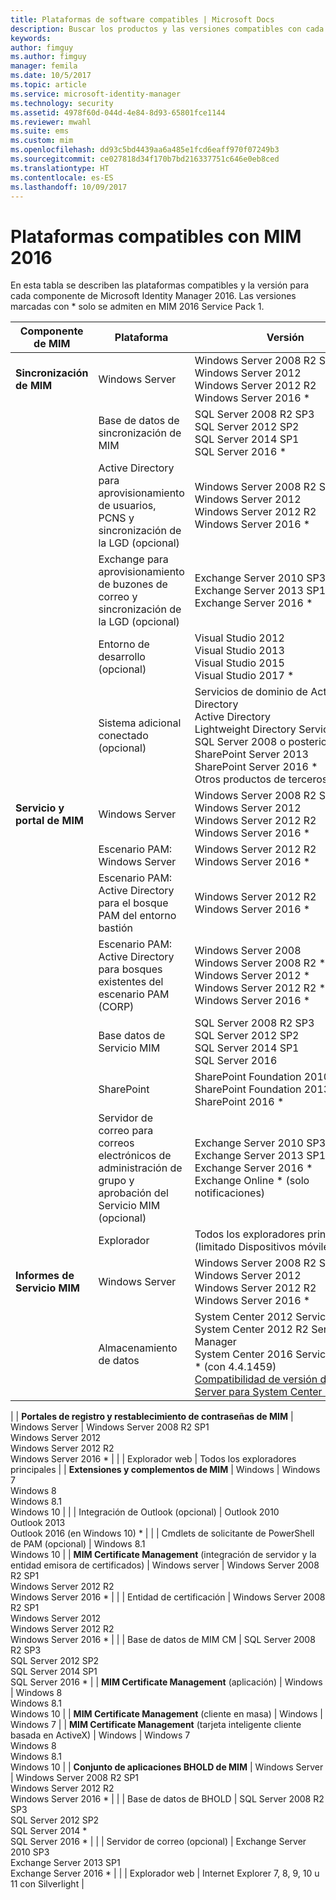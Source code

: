 ```yaml
---
title: Plataformas de software compatibles | Microsoft Docs
description: Buscar los productos y las versiones compatibles con cada uno de los componentes de MIM 2016
keywords: 
author: fimguy
ms.author: fimguy
manager: femila
ms.date: 10/5/2017
ms.topic: article
ms.service: microsoft-identity-manager
ms.technology: security
ms.assetid: 4978f60d-044d-4e84-8d93-65801fce1144
ms.reviewer: mwahl
ms.suite: ems
ms.custom: mim
ms.openlocfilehash: dd93c5bd4439aa6a485e1fcd6eaff970f07249b3
ms.sourcegitcommit: ce027818d34f170b7bd216337751c646e0eb8ced
ms.translationtype: HT
ms.contentlocale: es-ES
ms.lasthandoff: 10/09/2017
---
```

# <a name="supported-platforms-for-mim-2016"></a>Plataformas compatibles con MIM 2016

En esta tabla se describen las plataformas compatibles y la versión para cada componente de Microsoft Identity Manager 2016. Las versiones marcadas con * solo se admiten en MIM 2016 Service Pack 1.


| **Componente de MIM** | **Plataforma** | **Versión** |
|-------------------|--------------|-------------|
| **Sincronización de MIM** | Windows Server | Windows Server 2008 R2 SP1<br/>Windows Server 2012<br/>Windows Server 2012 R2<br/>Windows Server 2016 * |
| | Base de datos de sincronización de MIM | SQL Server 2008 R2 SP3<br/>SQL Server 2012 SP2<br/>SQL Server 2014 SP1 <br/> SQL Server 2016 * |
| | Active Directory para aprovisionamiento de usuarios, PCNS y sincronización de la LGD (opcional)|Windows Server 2008 R2 SP1<br/>Windows Server 2012<br/>Windows Server 2012 R2 <br/> Windows Server 2016 * |
| | Exchange para aprovisionamiento de buzones de correo y sincronización de la LGD (opcional)|Exchange Server 2010 SP3<br/>Exchange Server 2013 SP1<br/>Exchange Server 2016 * |
| | Entorno de desarrollo (opcional) | Visual Studio 2012<br/>Visual Studio 2013 <br/> Visual Studio 2015 <br/> Visual Studio 2017 * |
| | Sistema adicional conectado (opcional) | Servicios de dominio de Active Directory<br/>Active Directory<br/>Lightweight Directory Services<br/>SQL Server 2008 o posterior<br/>SharePoint Server 2013<br/> SharePoint Server 2016 * <br/> Otros productos de terceros |
| **Servicio y portal de MIM** | Windows Server | Windows Server 2008 R2 SP1<br/>Windows Server 2012<br/>Windows Server 2012 R2 <br/> Windows Server 2016 * |
| |Escenario PAM:  Windows Server | Windows Server 2012 R2 <br/> Windows Server 2016 * |
| |Escenario PAM: Active Directory para el bosque PAM del entorno bastión | Windows Server 2012 R2 <br/> Windows Server 2016 * |
| |Escenario PAM: Active Directory para bosques existentes del escenario PAM (CORP) | Windows Server 2008 <br/> Windows Server 2008 R2 * <br/> Windows Server 2012 * <br/> Windows Server 2012 R2 * <br/> Windows Server 2016 * |
| | Base datos de Servicio MIM | SQL Server 2008 R2 SP3<br/>SQL Server 2012 SP2<br/>SQL Server 2014 SP1 <br/> SQL Server 2016 |
| | SharePoint | SharePoint Foundation 2010<br/>SharePoint Foundation 2013 SP1 <br/> SharePoint 2016 * |
| | Servidor de correo para correos electrónicos de administración de grupo y aprobación del Servicio MIM (opcional) | Exchange Server 2010 SP3<br/>Exchange Server 2013 SP1 <br/> Exchange Server 2016 * <br/> Exchange Online * (solo notificaciones) |
| | Explorador | Todos los exploradores principales * (limitado Dispositivos móviles)|
| **Informes de Servicio MIM** | Windows Server |  Windows Server 2008 R2 SP1<br/>Windows Server 2012 <br/>Windows Server 2012 R2 <br/> Windows Server 2016 * |
| | Almacenamiento de datos | System Center 2012 Service Manager <br/> System Center 2012 R2 Service Manager </br> System Center 2016 Service Manager * (con 4.4.1459)<br/> [Compatibilidad de versión de SQL Server para System Center 2016](https://docs.microsoft.com/system-center/scsm/upgrade-to-sm-2016)
 |
| **Portales de registro y restablecimiento de contraseñas de MIM** | Windows Server | Windows Server 2008 R2 SP1<br/>Windows Server 2012<br/>Windows Server 2012 R2 <br/> Windows Server 2016 * |
| | Explorador web | Todos los exploradores principales |
| **Extensiones y complementos de MIM** | Windows | Windows 7<br/>Windows 8<br/>Windows 8.1<br/>Windows 10 |
| | Integración de Outlook (opcional) | Outlook 2010<br/>Outlook 2013 <br/> Outlook 2016 (en Windows 10) * |
| | Cmdlets de solicitante de PowerShell de PAM (opcional) | Windows 8.1<br/>Windows 10 |
| **MIM Certificate Management** (integración de servidor y la entidad emisora de certificados) | Windows server | Windows Server 2008 R2 SP1<br/>Windows Server 2012 R2 <br/> Windows Server 2016 * |
| | Entidad de certificación | Windows Server 2008 R2 SP1<br/>Windows Server 2012<br/>Windows Server 2012 R2 <br/> Windows Server 2016 * |
| | Base de datos de MIM CM | SQL Server 2008 R2 SP3<br/>SQL Server 2012 SP2<br/>SQL Server 2014 SP1 <br/> SQL Server 2016 * |
| **MIM Certificate Management** (aplicación) | Windows | Windows 8<br/>Windows 8.1<br/>Windows 10 |
| **MIM Certificate Management** (cliente en masa) | Windows | Windows 7 |
| **MIM Certificate Management** (tarjeta inteligente cliente basada en ActiveX) | Windows | Windows 7 </br> Windows 8 </br> Windows 8.1 </br> Windows 10 |
| **Conjunto de aplicaciones BHOLD de MIM** | Windows Server | Windows Server 2008 R2 SP1<br/>Windows Server 2012 R2 <br/> Windows Server 2016 * |
| | Base de datos de BHOLD | SQL Server 2008 R2 SP3<br/>SQL Server 2012 SP2 <br/> SQL Server 2014 * <br/> SQL Server 2016 * |
| | Servidor de correo (opcional) | Exchange Server 2010 SP3<br/>Exchange Server 2013 SP1 <br/> Exchange Server 2016 * |
| | Explorador web | Internet Explorer 7, 8, 9, 10 u 11 con Silverlight |
